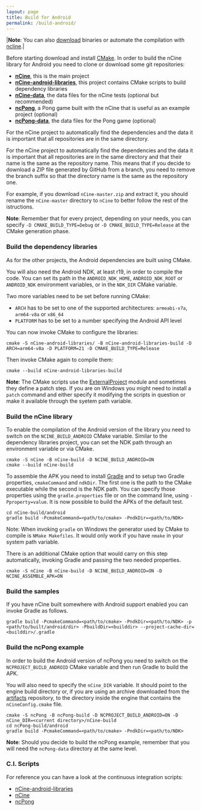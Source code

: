 ```yaml
---
layout: page
title: Build for Android
permalink: /build-android/
---
```


|**Note**: You can also [download](/download) binaries or automate the compilation with [ncline](https://github.com/nCine/ncline).|

Before starting download and install [CMake](https://cmake.org/download/).
In order to build the nCine library for Android you need to clone or download some git repositories:

- **[nCine](https://github.com/nCine/nCine)**, this is the main project
- **[nCine-android-libraries](https://github.com/nCine/nCine-android-libraries)**, this project contains CMake scripts to build dependency libraries
- **[nCine-data](https://github.com/nCine/nCine-data)**, the data files for the nCine tests (optional but recommended)
- **[ncPong](https://github.com/nCine/ncPong)**, a Pong game built with the nCine that is useful as an example project (optional)
- **[ncPong-data](https://github.com/nCine/ncPong-data)**, the data files for the Pong game (optional)

For the nCine project to automatically find the dependencies and the data it is important that all repositories are in the same directory.

For the nCine project to automatically find the dependencies and the data it is important that all repositories are in the same directory and that their name is the same as the repository name.
This means that if you decide to download a ZIP file generated by GitHub from a branch, you need to remove the branch suffix so that the directory name is the same as the repository one.

For example, if you download `nCine-master.zip` and extract it, you should rename the `nCine-master` directory to `nCine` to better follow the rest of the istructions.

**Note**: Remember that for every project, depending on your needs, you can specify `-D CMAKE_BUILD_TYPE=Debug` or `-D CMAKE_BUILD_TYPE=Release` at the CMake generation phase.

### Build the dependency libraries
As for the other projects, the Android dependencies are built using CMake.

You will also need the Android NDK, at least r19, in order to compile the code.
You can set its path in the `ANDROID_NDK_HOME`, `ANDROID_NDK_ROOT` or `ANDROID_NDK` environment variables, or in the `NDK_DIR` CMake variable.

Two more variables need to be set before running CMake:
- `ARCH` has to be set to one of the supported architectures: `armeabi-v7a`, `arm64-v8a` or `x86_64`
- `PLATFORM` has to be set to a number specifying the Android API level

You can now invoke CMake to configure the libraries:

    cmake -S nCine-android-libraries/ -B nCine-android-libraries-build -D ARCH=arm64-v8a -D PLATFORM=21 -D CMAKE_BUILD_TYPE=Release

Then invoke CMake again to compile them:

    cmake --build nCine-android-libraries-build

**Note**: The CMake scripts use the [ExternalProject](https://cmake.org/cmake/help/latest/module/ExternalProject.html) module and sometimes they define a patch step.
If you are on Windows you might need to install a `patch` command and either specify it modifying the scripts in question or make it available through the syetem path variable.

### Build the nCine library
To enable the compilation of the Android version of the library you need to switch on the `NCINE_BUILD_ANDROID` CMake variable.
Similar to the dependency libraries project, you can set the NDK path through an environment variable or via CMake.

    cmake -S nCine -B nCine-build -D NCINE_BUILD_ANDROID=ON
    cmake --build nCine-build

To assemble the APK you need to install [Gradle](https://gradle.org/) and to setup two Gradle properties, `cmakeCommand` and `ndkDir`. The first one is the path to the CMake executable while the second is the NDK path.
You can specify those properties using the `gradle.properties` file or on the command line, using `-Pproperty=value`.
It is now possible to build the APKs of the default test.

    cd nCine-build/android
    gradle build -PcmakeCommand=<path/to/cmake> -PndkDir=<path/to/NDK>

Note: When invoking `gradle` on Windows the generator used by CMake to compile is `NMake Makefiles`. It would only work if you have `nmake` in your system path variable.

There is an additional CMake option that would carry on this step automatically, invoking Gradle and passing the two needed properties.

    cmake -S nCine -B nCine-build -D NCINE_BUILD_ANDROID=ON -D NCINE_ASSEMBLE_APK=ON

### Build the samples

If you have nCine built somewhere with Android support enabled you can invoke Gradle as follows.

    gradle build -PcmakeCommand=<path/to/cmake> -PndkDir=<path/to/NDK> -p <path/to/built/android/dir> -PbuildDir=<builddir> --project-cache-dir=<builddir>/.gradle

### Build the ncPong example
In order to build the Android version of ncPong you need to switch on the `NCPROJECT_BUILD_ANDROID` CMake variable and then run Gradle to build the APK.

You will also need to specify the `nCine_DIR` variable. It should point to the engine build directory or, if you are using an archive downloaded from the [artifacts](https://github.com/nCine/nCine-artifacts/branches/all) repository, to the directory inside the engine that contains the `nCineConfig.cmake` file.

    cmake -S ncPong -B ncPong-build -D NCPROJECT_BUILD_ANDROID=ON -D nCine_DIR=<current directory>/nCine-build
    cd ncPong-build/android
    gradle build -PcmakeCommand=<path/to/cmake> -PndkDir=<path/to/NDK>

**Note**: Should you decide to build the ncPong example, remember that you will need the `ncPong-data` directory at the same level.

### C.I. Scripts

For reference you can have a look at the continuous integration scripts:
- [nCine-android-libraries](https://github.com/nCine/nCine-android-libraries/blob/master/.github/workflows/android.yml)
- [nCine](https://github.com/nCine/nCine/blob/master/.github/workflows/linux.yml)
- [ncPong](https://github.com/nCine/ncPong/blob/master/.github/workflows/android.yml)
